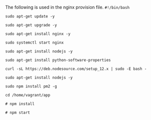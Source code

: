 The following is used in the nginx provision file.
` #!/bin/bash `

` sudo apt-get update -y `

` sudo apt-get upgrade -y `

` sudo apt-get install nginx -y `

` sudo systemctl start nginx `

` sudo apt-get install nodejs -y `

` sudo apt-get install python-software-properties `

` curl -sL https://deb.nodesource.com/setup_12.x | sudo -E bash - `

` sudo apt-get install nodejs -y `

` sudo npm install pm2 -g `

` cd /home/vagrant/app `
 

` # npm install `

` # npm start `